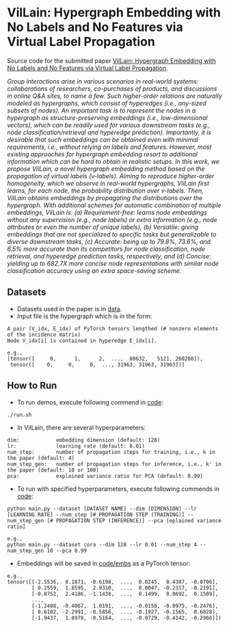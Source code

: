 # VilLain: Hypergraph Embedding with No Labels and No Features via Virtual Label Propagation
Source code for the submitted paper [VilLain: Hypergraph Embedding with No Labels and No Features via Virtual Label Propagation](README.md).

*Group interactions arise in various scenarios in real-world systems: collaborations of researchers, co-purchases of products, and discussions in online Q&A sites, to name a few. Such higher-order relations are naturally modeled as hypergraphs, which consist of hyperedges (i.e., any-sized subsets of nodes). An important task is to represent the nodes in a hypergraph as structure-preserving embeddings (i.e., low-dimensional vectors), which can be readily used for various downstream tasks (e.g., node classification/retrieval and hyperedge prediction). Importantly, it is desirable that such embeddings can be obtained even with minimal requirements, i.e., without relying on labels and features. However, most existing approaches for hypergraph embedding resort to additional information which can be hard to obtain in realistic setups.*
*In this work, we propose VilLain, a novel hypergraph embedding method based on the propagation of virtual labels (v-labels). Aiming to reproduce higher-order homogeneity, which we observe in real-world hypergraphs, VilLain first learns, for each node, the probability distribution over v-labels. Then, VilLain obtains embeddings by propagating the distributions over the hypergraph. With additional schemes for automatic combination of multiple embeddings, VilLain is: (a) Requirement-free: learns node embeddings without any supervision (e.g., node labels) or extra information (e.g., node attributes or even the number of unique labels), (b) Versatile: giving embeddings that are not specialized to specific tasks but generalizable to diverse downstream tasks, (c) Accurate: being up to 79.8%, 73.6%, and 6.5% more accurate than its competitors for node classification, node retrieval, and hyperedge prediction tasks, respectively, and (d) Concise: yielding up to 682.7X more concise node representations with similar node classification accuracy using an extra space-saving scheme.*

## Datasets
* Datasets used in the paper is in [data](data).
* Input file is the hypergraph which is in the form:
```
A pair (V_idx, E_idx) of PyTorch tensors lengthed (# nonzero elements of the incidence matrix)
Node V_idx[i] is contained in hyperedge E_idx[i].

e.g.,
[tensor([     0,      1,      2,  ...,  80632,   5121, 260208]),
 tensor([    0,     0,     0,  ..., 31963, 31963, 31963])]
```

## How to Run
* To run demos, execute following commend in [code](code):
```
./run.sh
```
* In VilLain, there are several hyperparameters:
```
dim:            embedding dimension (default: 128)
lr:             learning rate (default: 0.01)
num_step:       number of propagation steps for training, i.e., k in the paper (default: 4)
num_step_gen:   number of propagation steps for inference, i.e., k' in the paper (default: 10 or 100)
pca:            explained variance ratio for PCA (default: 0.99)
```
* To run with specified hyperparameters, execute following commends in [code](code):
```
python main.py --dataset [DATASET NAME] --dim [DIMENSION] --lr [LEARNING RATE] --num_step [# PROPAGATION STEP (TRAINING)] --num_step_gen [# PROPAGATION STEP (INFERENCE)] --pca [eplained variance ratio]

e.g.,
python main.py --dataset cora --dim 128 --lr 0.01 --num_step 4 --num_step_gen 10 --pca 0.99
```
* Embeddings will be saved in [code/embs](code/embs) as a PyTorch tensor:
```
e.g.,
tensor([[-2.5536,  0.1871, -0.6198,  ...,  0.0245,  0.4387, -0.0706],
        [ 0.2559,  1.8595,  2.9310,  ...,  0.0047, -0.2317, -0.2191],
        [-0.8752,  2.4186, -1.1438,  ...,  0.1499,  0.0692,  0.1509],
        ...,
        [-1.2408, -0.4067,  1.0191,  ..., -0.0158, -0.0975, -0.2476],
        [ 0.6102, -2.2991, -0.5856,  ..., -0.1927, -0.1565,  0.6828],
        [-1.9437,  1.8978, -0.5164,  ..., -0.0729, -0.4142, -0.2966]])
```
